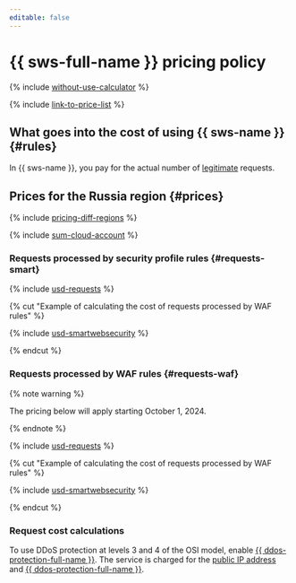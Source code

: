 ```yaml
---
editable: false
---
```


# {{ sws-full-name }} pricing policy



{% include [without-use-calculator](../_includes/pricing/without-use-calculator.md) %}

{% include [link-to-price-list](../_includes/pricing/link-to-price-list.md) %}

## What goes into the cost of using {{ sws-name }} {#rules}

In {{ sws-name }}, you pay for the actual number of [legitimate](concepts/rules.md#rule-action) requests.

## Prices for the Russia region {#prices}

{% include [pricing-diff-regions](../_includes/pricing-diff-regions.md) %}

{% include [sum-cloud-account](../_includes/smartwebsecurity/sum-cloud-account.md) %}

### Requests processed by security profile rules {#requests-smart}



{% include [usd-requests](../_pricing/smartwebsecurity/usd-requests.md) %}

{% cut "Example of calculating the cost of requests processed by WAF rules" %}

{% include [usd-smartwebsecurity](../_pricing_examples/smartwebsecurity/usd-smartwebsecurity.md) %}

{% endcut %}


### Requests processed by WAF rules {#requests-waf}

{% note warning %}

The pricing below will apply starting October 1, 2024.

{% endnote %}



{% include [usd-requests](../_pricing/smartwebsecurity/usd-requests-waf.md) %}

{% cut "Example of calculating the cost of requests processed by WAF rules" %}

{% include [usd-smartwebsecurity](../_pricing_examples/smartwebsecurity/usd-smartwebsecurity-waf.md) %}

{% endcut %}


### Request cost calculations

To use DDoS protection at levels 3 and 4 of the OSI model, enable [{{ ddos-protection-full-name }}](../vpc/ddos-protection/index.md). The service is charged for the [public IP address](../vpc/pricing.md#prices-public-ip) and [{{ ddos-protection-full-name }}](../vpc/pricing.md#prices-ddos-protection).


